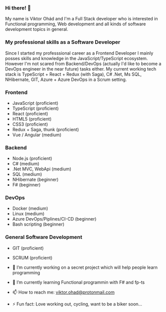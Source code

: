 ### Hi there! 👋
My name is Viktor Ohád and I'm a Full Stack developer who is interested in Functional programming, Web development and all kinds of software development topics in general.
### My professional skills as a Software Developer
Since I started my professsional career as a Frontend Developer I mainly posses skills and knowledge in the JavaScript/TypeScript ecosystem. However I'm not scared from Backend/DevOps (actually I'd like to become a DevOps engineer in the near future) tasks either.
My current working tech stack is TypeScript + React + Redux (with Saga), C# .Net, Ms SQL, NHibernate, GIT, Azure + Azure DevOps in a Scrum setting.

### Frontend
- JavaScript (proficient)
- TypeScript (proficient)
- React (proficient)
- HTML5 (proficient)
- CSS3 (proficient)
- Redux + Saga, thunk (proficient)
- Vue / Angular (medium)

### Backend 
- Node.js (proficient)
- C# (medium)
- .Net MVC, WebApi (medium)
- SQL (medium)
- NHibernate (beginner)
- F# (beginner)

### DevOps 
- Docker (medium)
- Linux (medium)
- Azure DevOps/Piplines/CI-CD (beginner)
- Bash scripting (beginner)

### General Software Development
- GIT (proficient)
- SCRUM (proficient)



- 🔭 I’m currently working on a secret project which will help people learn programming
- 🌱 I’m currently learning Functional programmin with F# and fp-ts
- 📫 How to reach me: viktor.ohad@protonmail.com
- ⚡ Fun fact: Love working out, cycling, want to be a biker soon...
